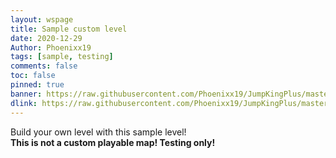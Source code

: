 ```yaml
---
layout: wspage
title: Sample custom level
date: 2020-12-29
Author: Phoenixx19
tags: [sample, testing]
comments: false
toc: false
pinned: true
banner: https://raw.githubusercontent.com/Phoenixx19/JumpKingPlus/master/docs/images/1_banner.png
dlink: https://raw.githubusercontent.com/Phoenixx19/JumpKingPlus/master/docs/workshop/files/SampleCustomLevel.zip
---
```


Build your own level with this sample level!<br>__This is not a custom playable map! Testing only!__